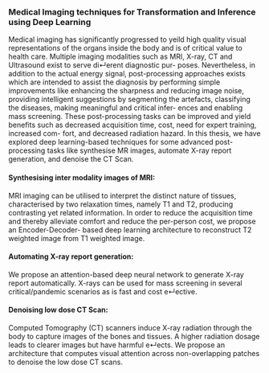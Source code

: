 ### Medical Imaging techniques for Transformation and Inference using Deep Learning
Medical imaging has significantly progressed to yeild high quality visual representations of the organs inside the body and is of critical value to health care. Multiple imaging modalities such as MRI, X-ray, CT and Ultrasound exist to serve di↵erent diagnostic pur- poses. Nevertheless, in addition to the actual energy signal, post-processing approaches exists which are intended to assist the diagnosis by performing simple improvements like enhancing the sharpness and reducing image noise, providing intelligent suggestions by segmenting the artefacts, classifying the diseases, making meaningful and critical infer- ences and enabling mass screening. These post-processing tasks can be improved and yield benefits such as decreased acquisition time, cost, need for expert training, increased com- fort, and decreased radiation hazard. In this thesis, we have explored deep learning-based techniques for some advanced post-processing tasks like synthesise MR images, automate X-ray report generation, and denoise the CT Scan.
#### Synthesising inter modality images of MRI:
MRI imaging can be utilised to interpret the distinct nature of tissues, characterised by two relaxation times, namely T1 and T2, producing contrasting yet related information. In order to reduce the acquisition time and thereby alleviate comfort and reduce the per-person cost, we propose an Encoder-Decoder- based deep learning architecture to reconstruct T2 weighted image from T1 weighted image.
#### Automating X-ray report generation: 
We propose an attention-based deep neural network to generate X-ray report automatically. X-rays can be used for mass screening in several critical/pandemic scenarios as is fast and cost e↵ective.
#### Denoising low dose CT Scan: 
Computed Tomography (CT) scanners induce X-ray radiation through the body to capture images of the bones and tissues. A higher radiation dosage leads to clearer images but have harmful e↵ects. We propose an architecture that computes visual attention across non-overlapping patches to denoise the low dose CT scans.
